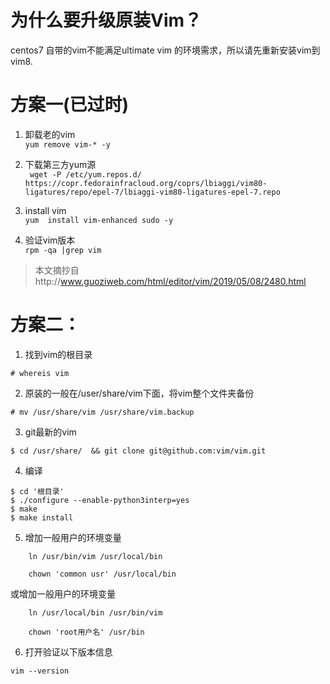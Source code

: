 # 为什么要升级原装Vim？  

centos7 自带的vim不能满足ultimate vim 的环境需求，所以请先重新安装vim到vim8.  

# 方案一(已过时)  

1. 卸载老的vim  
`yum remove vim-* -y`  

2. 下载第三方yum源  
`
wget -P /etc/yum.repos.d/  https://copr.fedorainfracloud.org/coprs/lbiaggi/vim80-ligatures/repo/epel-7/lbiaggi-vim80-ligatures-epel-7.repo`  

3. install vim  
`
yum  install vim-enhanced sudo -y
`  
4. 验证vim版本  
`
rpm -qa |grep vim
`  

> 本文摘抄自http://www.guoziweb.com/html/editor/vim/2019/05/08/2480.html  

# 方案二：  


1. 找到vim的根目录  

```
# whereis vim  
```  
2. 原装的一般在/user/share/vim下面，将vim整个文件夹备份  
```
# mv /usr/share/vim /usr/share/vim.backup
```  
3. git最新的vim  

```
$ cd /usr/share/  && git clone git@github.com:vim/vim.git
```
4. 编译
```
$ cd '根目录'
$ ./configure --enable-python3interp=yes
$ make
$ make install  
```

5. 增加一般用户的环境变量  
```
    ln /usr/bin/vim /usr/local/bin

    chown 'common usr' /usr/local/bin
```
或增加一般用户的环境变量  
```
    ln /usr/local/bin /usr/bin/vim

    chown 'root用户名' /usr/bin
```
6. 打开验证以下版本信息  

```
vim --version
```

